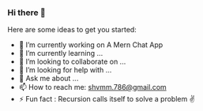 ### Hi there 👋



Here are some ideas to get you started:
 
- 🔭 I’m currently working on A Mern Chat App
- 🌱 I’m currently learning ...
- 👯 I’m looking to collaborate on ...
- 🤔 I’m looking for help with ...
- 💬 Ask me about ...
- 📫 How to reach me: shvmm.786@gmail.com
- ⚡ Fun fact : Recursion calls itself to solve a problem ✌️
